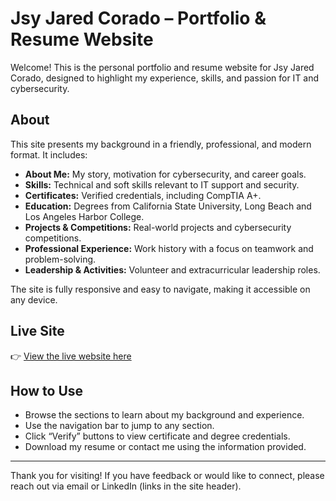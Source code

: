 # Jsy Jared Corado – Portfolio & Resume Website

Welcome! This is the personal portfolio and resume website for Jsy Jared Corado, designed to highlight my experience, skills, and passion for IT and cybersecurity.

## About

This site presents my background in a friendly, professional, and modern format. It includes:

- **About Me:** My story, motivation for cybersecurity, and career goals.
- **Skills:** Technical and soft skills relevant to IT support and security.
- **Certificates:** Verified credentials, including CompTIA A+.
- **Education:** Degrees from California State University, Long Beach and Los Angeles Harbor College.
- **Projects & Competitions:** Real-world projects and cybersecurity competitions.
- **Professional Experience:** Work history with a focus on teamwork and problem-solving.
- **Leadership & Activities:** Volunteer and extracurricular leadership roles.

The site is fully responsive and easy to navigate, making it accessible on any device.

## Live Site

👉 [View the live website here](https://jsycorado.github.io/)

## How to Use

- Browse the sections to learn about my background and experience.
- Use the navigation bar to jump to any section.
- Click “Verify” buttons to view certificate and degree credentials.
- Download my resume or contact me using the information provided.

---

Thank you for visiting! If you have feedback or would like to connect, please reach out via email or LinkedIn (links in the site header).
